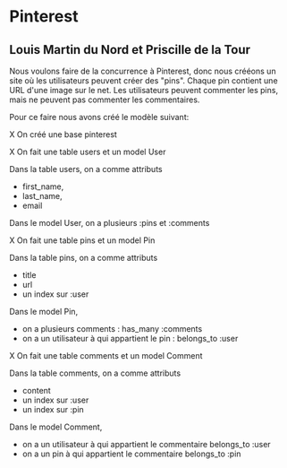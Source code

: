 <h1> Pinterest</h1>

<h2>Louis Martin du Nord et Priscille de la Tour</h2>

Nous voulons faire de la concurrence à Pinterest, donc nous crééons un site où les utilisateurs peuvent créer des "pins". Chaque pin contient une URL d'une image sur le net. Les utilisateurs peuvent commenter les pins, mais ne peuvent pas commenter les commentaires.

Pour ce faire nous avons créé le modèle suivant:

X On créé une base pinterest

X On fait une table users et un model User

Dans la table users, on a comme attributs 
- first_name, 
- last_name,
- email

Dans le model User, on a plusieurs :pins et :comments

X On fait une table pins et un model Pin

Dans la table pins, on a comme attributs
- title
- url
- un index sur :user

Dans le model Pin, 
- on a plusieurs comments : has_many :comments
- on a un utilisateur à qui appartient le pin : belongs_to :user 

X On fait une table comments et un model Comment

Dans la table comments, on a comme attributs
- content 
- un index sur :user
- un index sur :pin

Dans le model Comment, 
- on a un utilisateur à qui appartient le commentaire belongs_to :user
- on a un pin à qui appartient le commentaire belongs_to :pin
